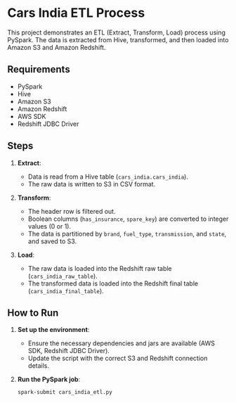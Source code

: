 # Cars India ETL Process

This project demonstrates an ETL (Extract, Transform, Load) process using PySpark. The data is extracted from Hive, transformed, and then loaded into Amazon S3 and Amazon Redshift.

## Requirements

- PySpark
- Hive
- Amazon S3
- Amazon Redshift
- AWS SDK
- Redshift JDBC Driver

## Steps

1. **Extract**:
   - Data is read from a Hive table (`cars_india.cars_india`).
   - The raw data is written to S3 in CSV format.

2. **Transform**:
   - The header row is filtered out.
   - Boolean columns (`has_insurance`, `spare_key`) are converted to integer values (0 or 1).
   - The data is partitioned by `brand`, `fuel_type`, `transmission`, and `state`, and saved to S3.

3. **Load**:
   - The raw data is loaded into the Redshift raw table (`cars_india_raw_table`).
   - The transformed data is loaded into the Redshift final table (`cars_india_final_table`).

## How to Run

1. **Set up the environment**:
   - Ensure the necessary dependencies and jars are available (AWS SDK, Redshift JDBC Driver).
   - Update the script with the correct S3 and Redshift connection details.

2. **Run the PySpark job**:
   ```bash
   spark-submit cars_india_etl.py